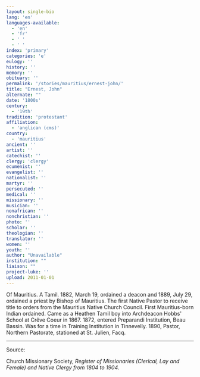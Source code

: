 ```yaml
---
layout: single-bio
lang: 'en'
languages-available:
  - 'en'
  - 'fr'
  - ' '
  - ' '
index: 'primary'
categories: 'e'
eulogy: ''
history: ''
memory: ''
obituary: ''
permalink: '/stories/mauritius/ernest-john/'
title: "Ernest, John"
alternate: ""
date: '1800s'
century:
  - '19th'
tradition: 'protestant'
affiliation:
  - 'anglican (cms)'
country:
  - 'mauritius'
ancient: ''
artist: ''
catechist: ''
clergy: 'clergy'
ecumenist: ''
evangelist: ''
nationalist: ''
martyr: ''
persecuted: ''
medical: ''
missionary: ''
musician: ''
nonafrican: ''
nonchristian: ''
photo: ''
scholar: ''
theologian: ''
translator: ''
women: ''
youth: ''
author: "Unavailable"
institution: ""
liaison: ""
project-luke: ''
upload: 2011-01-01
---
```




Of Mauritius.  A Tamil.  1882, March 19, ordained a deacon and 1889, July 29, ordained a priest by Bishop of Mauritius.  The first Native Pastor to receive title to orders from the Mauritius Native Church Council.  First Mauritius-born Indian ordained.  Came as a Heathen Tamil boy into Archdeacon Hobbs' School at Cr&ecirc;ve Coeur in 1867.  1872, entered Preparandi Institution, Beau Bassin.  Was for a time in Training Institution in Tinnevelly.  1890, Pastor, Northern Pastorate, stationed at St. Julien, Facq.



---

Source:

Church Missionary Society, *Register of Missionaries (Clerical, Lay and Female) and Native Clergy from 1804 to 1904*.
